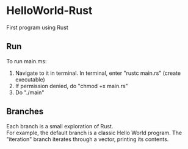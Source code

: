 # HelloWorld-Rust #

First program using Rust


## Run ## 
To run main.ms:
1. Navigate to it in terminal. In terminal, enter "rustc main.rs" (create executable)
2. If permission denied, do "chmod +x main.rs"
3. Do "./main"


## Branches ##

Each branch is a small exploration of Rust. <br> For example, the default branch is a classic Hello World program. The "iteration" branch iterates through a vector, printing its contents.
